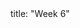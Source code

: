 <frontmatter>
title: "Week 6"
</frontmatter>

<panel header=":trophy: Outcomes" popup-url="{{baseUrl}}/schedule/week7/outcomes.html" expanded no-close>
  <include src="outcomes.md#main" />
</panel>

<panel header="{{glyphicon_check}} Todo" no-close>
  <include src="todo.md" />
</panel>

<panel header=":raising_hand: Tutorial 6" no-close>
  <include src="tutorial.md" />
</panel>

<panel header="{{glyphicon_blackboard}} Lecture 6" no-close>
  <include src="lecture.md" />
</panel>
